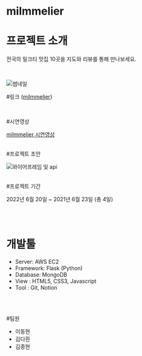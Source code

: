 # milmmelier


# 프로젝트 소개

전국의 밀크티 맛집 10곳을 지도와 리뷰를 통해 만나보세요.

<br/>

![썸네일](주소)

#링크
([milmmelier]([http://54.180.105.208/]))

<br/>

#시연영상

[milmmelier 시연영상](링크)
<br/>
<br/>

#프로젝트 초안

![와이어프레임 및 api](https://www.notion.so/Chapter-1-7b453548af8341dc815f17033f44df72)
<br/>
<br/>

#프로젝트 기간

2022년 6월 20일 ~ 2021년 6월 23일 (총 4일)

<br/>
<br/>

# 개발툴

-   Server: AWS EC2 
-   Framework: Flask (Python)
-   Database: MongoDB
-   View : HTML5, CSS3, Javascript
-   Tool : Git, Notion

<br/>
<br/>

#팀원

-   이동현
-   김다흰
-   김종현

<br/>
<br/>

